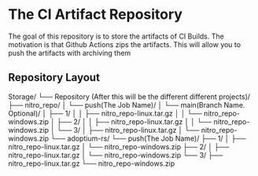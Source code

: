 # The CI Artifact Repository

The goal of this repository is to store the artifacts of CI Builds. The motivation is that Github Actions zips the artifacts. This will allow you to push the artifacts with archiving them

## Repository Layout
Storage/
└── Repository (After this will be the different different projects)/
├── nitro_repo/
│   └── push(The Job Name)/
│       └── main(Branch Name. Optional)/
│           ├── 1/
│           │   ├── nitro_repo-linux.tar.gz
│           │   └── nitro_repo-windows.zip
│           ├── 2/
│           │   ├── nitro_repo-linux.tar.gz
│           │   └── nitro_repo-windows.zip
│           └── 3/
│               ├── nitro_repo-linux.tar.gz
│               └── nitro_repo-windows.zip
└── adoptium-rs/
└── push(The Job Name)/
├── 1/
│   ├── nitro_repo-linux.tar.gz
│   └── nitro_repo-windows.zip
├── 2/
│   ├── nitro_repo-linux.tar.gz
│   └── nitro_repo-windows.zip
└── 3/
├── nitro_repo-linux.tar.gz
└── nitro_repo-windows.zip